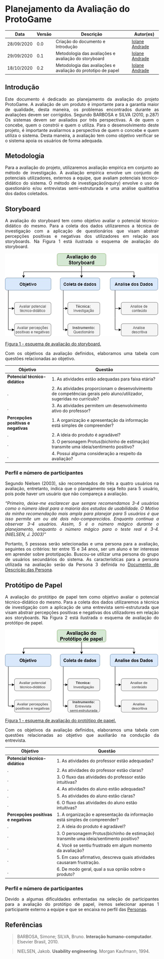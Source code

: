 # Planejamento da Avaliação do ProtoGame


Data | Versão | Descrição | Autor(es)
 --- | ------ | --------- | ------
28/09/2020 | 0.0 | Criação do documento e Introdução |[Iolane Andrade](https://github.com/IolaneAndrade)
29/09/2020 | 0.1 | Metodologia das avaliações e avaliação do storyboard | [Iolane Andrade](https://github.com/IolaneAndrade)
18/10/2020 | 0.2 | Metodologia das avaliações e avaliação do prototipo de papel | [Iolane Andrade](https://github.com/IolaneAndrade)

## Introdução

<p align="justify">Este documento é dedicado ao planejamento da avaliação do projeto ProtoGame. A avaliação de um produto é importante para  a garantia maior de qualidade, desta maneira, os problemas encontrados durante as avaliações devem ser corrigidos. Segundo BARBOSA e SILVA (2010, p.287) Os sistemas devem ser avaliados por três perspectivas. A de quem o concebe, quem o constrói e quem o utiliza. Para o desenvolvimento deste projeto, é importante avaliarmos a perspectiva de quem o concebe e quem utiliza o sistema. Desta maneira, a avaliação tem como objetivo verificar se o sistema apoia os usuários de forma adequada. </p>

## Metodologia

<p align="justify">Para a avaliação do projeto, utilizaremos avaliação empírica em conjunto ao método de investigação. A avaliação empírica envolve um conjunto de potenciais utilizadores, externos a equipe, que avaliam  potenciais técnico-didático do sistema. O método de investigação(inquiry) envolve  o uso de questionário e/ou entrevistas semi-estruturada e uma análise qualitativa dos dados coletados.</p>

## Storyboard

<p align="justify">A avaliação do storyboard tem como objetivo avaliar o potencial técnico-didático do mesmo. Para a coleta dos dados utilizaremos a técnica de investigação com a aplicação de questionários que visam abstrair percepções positivas e negativas dos utilizadores em relação aos storyboards. Na Figura 1 está ilustrada o esquema de avaliação do storyboard.</p>

![metodologia da avaliação](./img/Avaliacao-storyboard.jpg)

[Figura 1 - esquema de avaliação do storyboard.](./img/Avaliacao-storyboard.jpg)

<p align="justify">Com os objetivos da avaliação definidos, elaboramos uma tabela com questões relacionadas ao objetivo.</p>


Objetivo | Questão
------- | -------
**Potencial técnico-didático** | 1. As atividades estão adequadas para faixa etária?
   .                           | 2. As atividades proporcionam o desenvolvimento de competências gerais pelo aluno/utilizador, sugeridas no currículo?
   .                           | 3. As atividades permitem um desenvolvimento ativo do professor?
**Percepções positivas e negativas** | 1. A organização e apresentação da informação está simples de compreender?
  .                                  | 2. A ideia do produto é agradável?
  .                                  | 3. O personagem Protus(bichinho de estimação) transmite uma ideia/sentimento positivo?
  .                                  | 4. Possui alguma consideração a respeito da avaliação?


### Perfil e número de participantes

<p align="justify">Segundo Nielsen (2003), são recomendados de três a quatro usuários na avaliação, entretanto, indica que o planejamento seja feito para 5 usuário, pois pode haver um usuário que não compareça a avaliação.</p>

<p align="justify"><cite>“Primeiro, deixe-me esclarecer que sempre recomendamos 3-4 usuários como o número ideal para a maioria dos estudos de usabilidade. O Motivo da minha recomendação mais ampla para planejar para 5 usuários é que isso permite um ou até dois não-comparecidos. Enquanto continua a observar 3-4 usuários. Assim, 5 é o número mágico durante o planejamento, enquanto o número mágico para o teste real é 3-4. (NIELSEN, J. 2003)” </cite></p>

<p align="justify">Portanto, 5 pessoas serão selecionadas e uma persona para a avaliação, seguintes os critérios: ter entre 15 e 34 anos, ser um aluno e ter interesse em aprender sobre prototipação.
Buscou-se utilizar uma persona do grupo de usuários secundários do sistema. As características para a persona utilizada na avaliação serão da Persona 3 definida no  <a href= https://design-de-jogos.github.io/2020.1-Prototyping/Persona/>Documento de Descrição das Persona</a>. </p>

## Protótipo de Papel

<p align="justify">A avaliação do protótipo de papel tem como objetivo avaliar o potencial técnico-didático do mesmo. Para a coleta dos dados utilizaremos a técnica de investigação com a aplicação de uma entrevista semi-estruturada que visam abstrair percepções positivas e negativas dos utilizadores em relação aos storyboards. Na Figura 2 está ilustrada o esquema de avaliação do protótipo de papel.</p>

![metodologia da avaliação prototipo de papel](./img/Planejamento-Avaliacao-prototipo-papel.jpg)

[Figura 1 - esquema de avaliação do protótipo de papel.](./img/Planejamento-Avaliacao-prototipo-papel.jpg)

<p align="justify">Com os objetivos da avaliação definidos, elaboramos uma tabela com questões relacionadas ao objetivo que auxiliarão na condução da entrevista.</p>


Objetivo | Questão
------- | -------
**Potencial técnico-didático** | 1. As atividades do professor estão adequadas?
  .                            | 2. As atividades do professor estão claras?
  .                            | 3. O fluxo das atividades do professor estão intuitivas?
  .                            | 4. As atividades do aluno estão adequadas?
  .                            | 5. As atividades do aluno estão claras?
  .                            | 6. O fluxo das atividades do aluno estão intuitivas?
**Percepções positivas e negativas** | 1. A organização e apresentação da informação está simples de compreender?
  .                                  | 2. A ideia do produto é agradável?
  .                                  | 3. O personagem Protus(bichinho de estimação) transmite uma ideia/sentimento positivo?
  .                                  | 4. Você se sentiu frustrado em algum momento da avaliação?
  .                                  | 5. Em caso afirmativo, descreva quais atividades causaram frustração.
  .                                  | 6. De modo geral, qual a sua opnião sobre o produto?

### Perfil e número de participantes

<p align="justify">Devido a algumas dificuldades enfrentadas na seleção de participantes para a avaliação do protótipo de papel, iremos selecionar apenas 1 participante externo a equipe e que se encaixa no perfil das <a href= https://design-de-jogos.github.io/2020.1-Prototyping/Persona/>Personas</a>. </p>


## Referências


>BARBOSA, Simone; SILVA, Bruno. **Interação humano-computador**. Elsevier Brasil, 2010.

>NIELSEN, Jakob. **Usability engineering**. Morgan Kaufmann, 1994.
